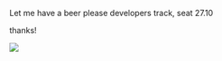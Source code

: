 Let me have a beer please
developers track, seat 27.10

thanks!

[<img src="http://daho.am/wp-content/uploads/2017/05/weissbier-100-gseapremiumxl.jpg">](http://www1.wdr.de/fernsehen/aktuelle-stunde/wiesn-dahoam-checkliste-100.html)
